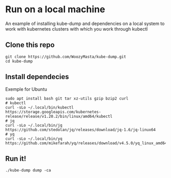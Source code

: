# Run on a local machine

An example of installing kube-dump and dependencies on a local system to work with kubernetes clusters with which you work through kubectl 

## Clone this repo

```shell
git clone https://github.com/WoozyMasta/kube-dump.git
cd kube-dump
```

## Install dependecies

Exemple for Ubuntu

```shell
sudo apt install bash git tar xz-utils gzip bzip2 curl
# kubectl
curl -sLo ~/.local/bin/kubectl https://storage.googleapis.com/kubernetes-release/release/v1.20.2/bin/linux/amd64/kubectl
# jq
curl -sLo ~/.local/bin/jq https://github.com/stedolan/jq/releases/download/jq-1.6/jq-linux64
# yq
curl -sLo ~/.local/bin/yq https://github.com/mikefarah/yq/releases/download/v4.5.0/yq_linux_amd64

```

## Run it!

```shell
./kube-dump dump -ca
```
